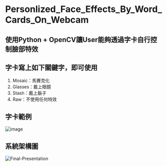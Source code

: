 # Personlized_Face_Effects_By_Word_Cards_On_Webcam

## 使用Python + OpenCV讓User能夠透過字卡自行控制臉部特效

## 字卡寫上如下關鍵字，即可使用
1. Mosaic：馬賽克化
2. Glasses：戴上眼鏡
3. Stash：戴上鬍子
4. Raw：不使用任何特效

## 字卡範例
![image](https://user-images.githubusercontent.com/100160765/211227644-3b5595e1-c89d-4444-aec1-388fa2d56d66.png)

## 系統架構圖
![Final-Presentation](https://user-images.githubusercontent.com/100160765/211211906-1221f458-148e-457c-998e-3b5a430c0b69.png)
